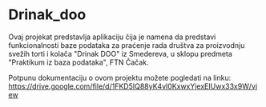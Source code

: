 # Drinak_doo

Ovaj projekat predstavlja aplikaciju čija je namena da predstavi funkcionalnosti baze podataka za praćenje rada društva za proizvodnju svežih torti i kolača "Drinak DOO" iz Smedereva, u sklopu predmeta "Praktikum iz baza podataka", FTN Čačak. 

Potpunu dokumentaciju o ovom projektu možete pogledati na linku: https://drive.google.com/file/d/1FKD5IQ88yK4vl0KxwxYjexEIUwx33x9W/view
